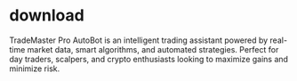 # download
TradeMaster Pro AutoBot is an intelligent trading assistant powered by real-time market data, smart algorithms, and automated strategies. Perfect for day traders, scalpers, and crypto enthusiasts looking to maximize gains and minimize risk.
